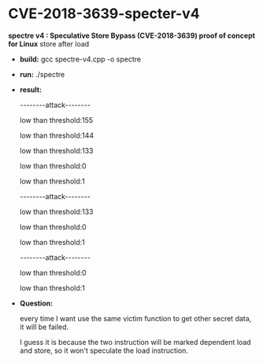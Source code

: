 # CVE-2018-3639-specter-v4
**spectre v4 : Speculative Store Bypass (CVE-2018-3639) proof of concept for Linux**
store after load
- **build:** gcc spectre-v4.cpp -o spectre

- **run:** ./spectre


- **result:**

  --------attack--------

  low than threshold:155

  low than threshold:144

  low than threshold:133

  low than threshold:0

  low than threshold:1

  --------attack--------

  low than threshold:133

  low than threshold:0

  low than threshold:1

  --------attack--------

  low than threshold:0

  low than threshold:1


- 
  **Question:**

  every time I want use the same victim function to get other secret data, it will be failed.

  I guess it is because the two  instruction will be marked dependent load and store, so it won't speculate the load instruction.